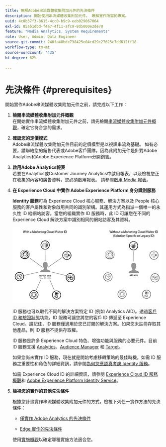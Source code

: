 ```yaml
---
title: 瞭解Adobe串流媒體收集附加元件的先決條件
description: 開始使用串流媒體收集附加元件。 瞭解實作所需的專案。
uuid: 4c0b37f3-8615-4cc0-b9c9-eeb029067064
exl-id: 85ab1dbd-f4a7-4f11-afc9-8d5000e2de70
feature: "Media Analytics, System Requirements"
role: User, Admin, Data Engineer
source-git-commit: 240fa48bdc738425e04cd29c27625c7dd612ff18
workflow-type: tm+mt
source-wordcount: '435'
ht-degree: 62%

---
```


# 先決條件 {#prerequisites}

開始實作Adobe串流媒體收集附加元件之前，請完成以下工作：

1. **檢閱串流媒體收集附加元件概觀**<br>
在開始實作串流媒體收集附加元件之前，請先檢閱[串流媒體收集附加元件概觀](/help/media-overview.md)，確定它符合您的需求。

1. **確認您的定價模式**<br>
Adobe串流媒體收集附加元件目前的定價模型是以視訊串流為基礎。 如有必要，請聯絡您的銷售代表或Adobe客戶團隊，因為此附加元件是針對Adobe Analytics和Adobe Experience Platform分開銷售。

1. **啟用Adobe Analytics報表**<br>
若要在Analytics或Customer Journey Analytics中啟用報表，以及檢視您正在收集的內容和廣告資料，您必須啟用報表。 請參閱[啟用 Media 報表](/help/reporting/media-reports-enable.md)。

1. **在 Experience Cloud 中實作 Adobe Experience Platform 身分識別服務**

   **Identity 服務**&#x200B;可為 Experience Cloud 核心服務、解決方案以及 People 核心服務的客戶屬性和對象啟用共同的識別架構。其運用方式為指派一個唯一的永久性 ID 給網站訪客。當您的組織實作 ID 服務時，此 ID 可讓您在不同的 Experience Cloud 解決方案中識別相同的網站訪客及其資料。

   ![ID 服務圖形](assets/mc_id_service_graphic.png)

   ID 服務也可以取代不同的解決方案特定 ID (例如 Analytics AID)。透過[客戶 ID 和驗證狀態](https://experienceleague.adobe.com/docs/id-service/using/reference/authenticated-state.html?lang=zh-Hant)功能，ID 服務可讓您將您的客戶 ID 傳遞至 Experience Cloud。請記住，ID 服務僅適用於您已訂閱的解決方案。如果您未註冊存取其他產品，則 ID 服務不提供存取權。

   ID 服務是許多 Experience Cloud 特色、增強功能與服務的必要元件。目前 ID 服務支援 [Analytics](https://www.adobe.com/tw/marketing-cloud/web-analytics.html)、[Audience Manager](https://www.adobe.com/tw/marketing-cloud/data-management-platform.html) 和 [Target](https://www.adobe.com/tw/marketing-cloud/testing-targeting.html)。

   如果您尚未實作 ID 服務，現在就是開始考慮移轉策略的最佳時機。如需 ID 服務之重要性和角色的詳細資訊，請參閱[為何您應認真考慮 Identity 服務](https://theblog.adobe.com/why-new-adobe-marketing-cloud-id-service-should-be-on-your-radar/)。

   如需 Experience Cloud ID 的詳細資訊，請參閱 [Experience Cloud ID 服務概觀](https://experienceleague.adobe.com/docs/id-service/using/intro/overview.html?lang=zh-Hant)和 [Adobe Experience Platform Identity Service](https://experienceleague.adobe.com/docs/id-service/using/home.html?lang=zh-Hant)。

1. **檢視您的實作的其他先決條件**

   根據您計畫實作串流媒體收集附加元件的方式，檢視下列任一實作方法的先決條件：

   * [僅實作 Adob&#x200B;&#x200B;e Analytics 的先決條件](/help/implementation/media-sdk/setup/prerequisites-analytics.md)

   * [Edge 實作的先決條件](/help/implementation/edge/prerequisites-edge.md)

   使用[實施概觀](/help/implementation/overview.md)以確定哪種實施方法適合您。
